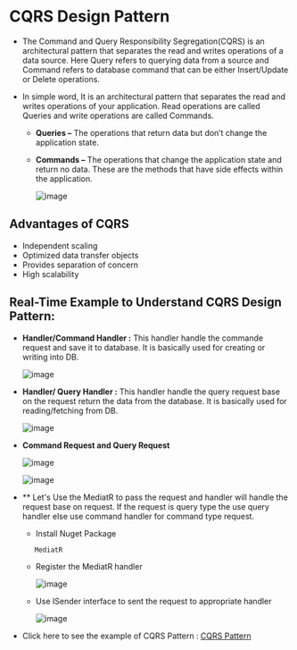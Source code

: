 
# CQRS Design Pattern

- The Command and Query Responsibility Segregation(CQRS) is an architectural pattern that separates the read and writes operations of a data source. Here Query refers to querying data from a source and Command refers to database command that can be either Insert/Update or Delete operations.

- In simple word, It is an architectural pattern that separates the read and writes operations of your application. Read operations are called Queries and write operations are called Commands.

    - **Queries –**  The operations that return data but don’t change the application state.

    - **Commands –** The operations that change the application state and return no data. These are the methods that have side effects within the application. 

      ![image](https://github.com/jil1710/readmedemo/assets/125335932/b674dda5-8329-463b-a39b-272c71ea645b)

## Advantages of CQRS

  - Independent scaling
  - Optimized data transfer objects
  - Provides separation of concern
  - High scalability

## Real-Time Example to Understand CQRS Design Pattern:

 - **Handler/Command Handler :** This handler handle the commande request and save it to database. It is basically used for creating or writing into DB.
   
   ![image](https://github.com/jil1710/readmedemo/assets/125335932/96da1e83-16fc-43d7-9b6f-e02ad8647d82)

 - **Handler/ Query Handler :** This handler handle the query request base on the request return the data from the database. It is basically used for reading/fetching from DB.

     ![image](https://github.com/jil1710/readmedemo/assets/125335932/b692d67f-236e-4e9f-ac54-f4ac3b6de3b7)

 - **Command Request and Query Request**

    ![image](https://github.com/jil1710/readmedemo/assets/125335932/05c5ba98-05ce-4af6-be5a-1e4b92b5da23)

    ![image](https://github.com/jil1710/readmedemo/assets/125335932/98ecad7b-80ad-4d3b-aa72-7a8ab659e113)



 - ** Let's Use the MediatR to pass the request and handler will handle the request base on request. If the request is query type the use query handler else use command handler for command type request.

   - Install Nuget Package
  
   ```csharp
      MediatR
   ```

   - Register the MediatR handler

     ![image](https://github.com/jil1710/readmedemo/assets/125335932/a154dcb1-0e36-422f-9678-a39d4cdf9485)

   - Use ISender interface to sent the request to appropriate handler

     ![image](https://github.com/jil1710/readmedemo/assets/125335932/c7d15078-32dd-4ea0-a774-9f9b7fad0945)


- Click here to see the example of CQRS Pattern : [CQRS Pattern](https://github.com/jil1710/DesignPattern/tree/master/CQRS)

